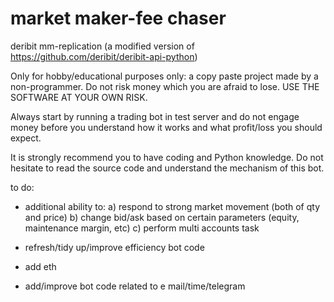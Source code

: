 # market maker-fee chaser
deribit mm-replication (a modified version of https://github.com/deribit/deribit-api-python)

Only for hobby/educational purposes only: a copy paste project made by a non-programmer. Do not risk money which you are afraid to lose. USE THE SOFTWARE AT YOUR OWN RISK.

Always start by running a trading bot in test server and do not engage money before you understand how it works and what profit/loss you should expect.

It is strongly recommend you to have coding and Python knowledge. Do not hesitate to read the source code and understand the mechanism of this bot.

to do:
- additional ability to:
  a) respond to strong market movement (both of qty and price)
  b) change bid/ask based on certain parameters (equity, maintenance margin, etc)
  c) perform multi accounts task

- refresh/tidy up/improve efficiency bot code
- add eth
- add/improve bot code related to e mail/time/telegram




